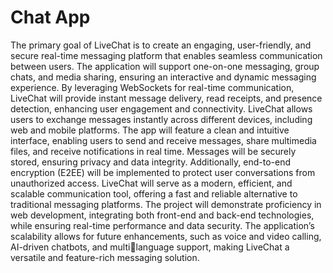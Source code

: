 # Chat App
The primary goal of LiveChat is to create an engaging, user-friendly, and 
secure real-time messaging platform that enables seamless communication 
between users. The application will support one-on-one messaging, group 
chats, and media sharing, ensuring an interactive and dynamic messaging 
experience. By leveraging WebSockets for real-time communication, 
LiveChat will provide instant message delivery, read receipts, and presence 
detection, enhancing user engagement and connectivity.
LiveChat allows users to exchange messages instantly across different devices, 
including web and mobile platforms. The app will feature a clean and intuitive 
interface, enabling users to send and receive messages, share multimedia files, 
and receive notifications in real time. Messages will be securely stored, 
ensuring privacy and data integrity. Additionally, end-to-end encryption 
(E2EE) will be implemented to protect user conversations from unauthorized 
access.
LiveChat will serve as a modern, efficient, and scalable communication tool, 
offering a fast and reliable alternative to traditional messaging platforms. The 
project will demonstrate proficiency in web development, integrating both 
front-end and back-end technologies, while ensuring real-time performance 
and data security. The application’s scalability allows for future 
enhancements, such as voice and video calling, AI-driven chatbots, and multilanguage support, making LiveChat a versatile and feature-rich messaging 
solution.
